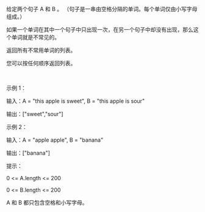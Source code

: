 给定两个句子 A 和 B 。 （句子是一串由空格分隔的单词。每个单词仅由小写字母组成。）

如果一个单词在其中一个句子中只出现一次，在另一个句子中却没有出现，那么这个单词就是不常见的。

返回所有不常用单词的列表。

您可以按任何顺序返回列表。

 

示例 1：

输入：A = "this apple is sweet", B = "this apple is sour"

输出：["sweet","sour"]

示例 2：

输入：A = "apple apple", B = "banana"

输出：["banana"]
 

提示：

0 <= A.length <= 200

0 <= B.length <= 200

A 和 B 都只包含空格和小写字母。
